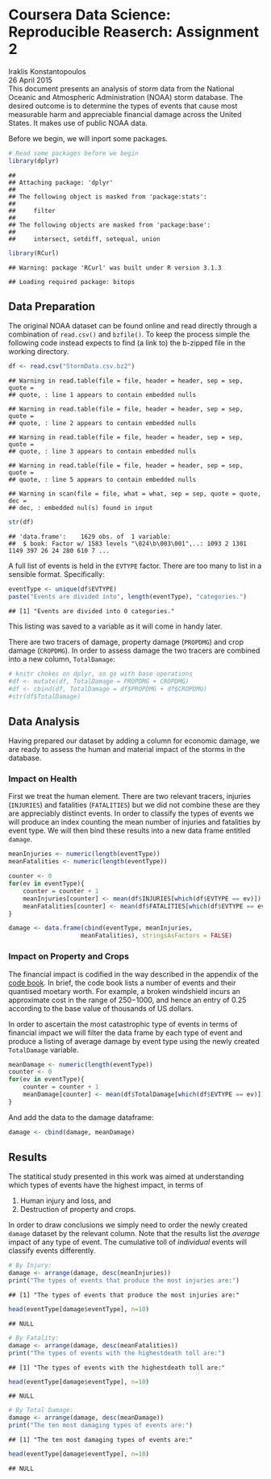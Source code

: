 # Coursera Data Science: Reproducible Reaserch: Assignment 2
Iraklis Konstantopoulos  
26 April 2015  
This document presents an analysis of storm data from the National Oceanic and Atmospheric Administration (NOAA) storm database. The desired outcome is to determine the types of events that cause most measurable harm and appreciable financial damage across the United States. It makes use of public NOAA data. 

Before we begin, we will inport some packages. 

```r
# Read some packages before we begin
library(dplyr)
```

```
## 
## Attaching package: 'dplyr'
## 
## The following object is masked from 'package:stats':
## 
##     filter
## 
## The following objects are masked from 'package:base':
## 
##     intersect, setdiff, setequal, union
```

```r
library(RCurl)
```

```
## Warning: package 'RCurl' was built under R version 3.1.3
```

```
## Loading required package: bitops
```

## Data Preparation
The original NOAA dataset can be found online and read directly through a combination of `read.csv()` and `bzfile()`. To keep the process simple the following code instead expects to find (a link to) the b-zipped file in the working directory. 


```r
df <- read.csv("StormData.csv.bz2")
```

```
## Warning in read.table(file = file, header = header, sep = sep, quote =
## quote, : line 1 appears to contain embedded nulls
```

```
## Warning in read.table(file = file, header = header, sep = sep, quote =
## quote, : line 2 appears to contain embedded nulls
```

```
## Warning in read.table(file = file, header = header, sep = sep, quote =
## quote, : line 3 appears to contain embedded nulls
```

```
## Warning in read.table(file = file, header = header, sep = sep, quote =
## quote, : line 5 appears to contain embedded nulls
```

```
## Warning in scan(file = file, what = what, sep = sep, quote = quote, dec =
## dec, : embedded nul(s) found in input
```

```r
str(df)
```

```
## 'data.frame':	1629 obs. of  1 variable:
##  $ book: Factor w/ 1583 levels "\024\b\003\001",..: 1093 2 1301 1149 397 26 24 280 610 7 ...
```

A full list of events is held in the `EVTYPE` factor. There are too many to list in a sensible format. Specifically: 


```r
eventType <- unique(df$EVTYPE)
paste("Events are divided into", length(eventType), "categories.")
```

```
## [1] "Events are divided into 0 categories."
```

This listing was saved to a variable as it will come in handy later. 

There are two tracers of damage, property damage (`PROPDMG`) and crop damage (`CROPDMG`). In order to assess damage the two tracers are combined into a new column, `TotalDamage`: 


```r
# knitr chokes on dplyr, so go with base operations
#df <- mutate(df, TotalDamage = PROPDMG + CROPDMG)
#df <- cbind(df, TotalDamage = df$PROPDMG + df$CROPDMG)
#str(df$TotalDamage)
```

## Data Analysis
Having prepared our dataset by adding a column for economic damage, we are ready to assess the human and material impact of the storms in the database. 

### Impact on Health
First we treat the human element. There are two relevant tracers, injuries (`INJURIES`) and fatalities (`FATALITIES`) but we did not combine these are they are appreciably distinct events. In order to classify the types of events we will produce an index counting the mean number of injuries and fatalities by event type. We will then bind these results into a new data frame entitled `damage`. 


```r
meanInjuries <- numeric(length(eventType))
meanFatalities <- numeric(length(eventType))

counter <- 0
for(ev in eventType){
    counter = counter + 1
    meanInjuries[counter] <- mean(df$INJURIES[which(df$EVTYPE == ev)])
    meanFatalities[counter] <- mean(df$FATALITIES[which(df$EVTYPE == ev)])
}

damage <- data.frame(cbind(eventType, meanInjuries, 
                    meanFatalities), stringsAsFactors = FALSE)
```

### Impact on Property and Crops
The financial impact is codified in the way described in the appendix of the [code book](https://d396qusza40orc.cloudfront.net/repdata%2Fpeer2_doc%2Fpd01016005curr.pdf). In brief, the code book lists a number of events and their quantised moetary worth. For example, a broken windshield incurs an approximate cost in the range of $250-$1000, and hence an entry of 0.25 according to the base value of thousands of US dollars. 

In order to ascertain the most catastrophic type of events in terms of financial impact we will filter the data frame by each type of event and produce a listing of average damage by event type using the newly created `TotalDamage` variable. 


```r
meanDamage <- numeric(length(eventType))
counter <- 0
for(ev in eventType){
    counter = counter + 1
    meanDamage[counter] <- mean(df$TotalDamage[which(df$EVTYPE == ev)])
}
```

And add the data to the damage dataframe: 


```r
damage <- cbind(damage, meanDamage)
```

## Results
The statitical study presented in this work was aimed at understanding which types of events have the highest impact, in terms of

1. Human injury and loss, and
1. Destruction of property and crops. 

In order to draw conclusions we simply need to order the newly created `damage` dataset by the relevant column. Note that the results list the *average* impact of any type of event. The cumulative toll of *individual* events will classify events differently. 


```r
# By Injury: 
damage <- arrange(damage, desc(meanInjuries))
print("The types of events that produce the most injuries are:")
```

```
## [1] "The types of events that produce the most injuries are:"
```

```r
head(eventType[damage$eventType], n=10)
```

```
## NULL
```

```r
# By Fatality: 
damage <- arrange(damage, desc(meanFatalities))
print("The types of events with the highestdeath toll are:")
```

```
## [1] "The types of events with the highestdeath toll are:"
```

```r
head(eventType[damage$eventType], n=10)
```

```
## NULL
```

```r
# By Total Damage: 
damage <- arrange(damage, desc(meanDamage))
print("The ten most damaging types of events are:")
```

```
## [1] "The ten most damaging types of events are:"
```

```r
head(eventType[damage$eventType], n=10)
```

```
## NULL
```

